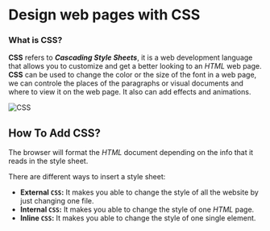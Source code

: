 # Design web pages with CSS

### What is CSS?
**CSS** refers to ***Cascading Style Sheets***, it is a web development language that allows you to customize and get a better looking to an *HTML* web page.
**CSS** can be used to change the color or the size of the font in a web page, we can controle the places of the paragraphs or visual documents and where to view it on the web page. It also can add effects and animations.

![CSS](https://www.freetutorialsplus.com/css-tutorial/images/css-illustration.png)

## How To Add CSS?

The browser will format the *HTML* document depending on the info that it reads in the style sheet.

There are different ways to insert a style sheet:
* **External `CSS`:** It makes you able to change the style of all the website by just changing one file.
* **Internal `CSS`:** It makes you able to change the style of one *HTML* page.
* **Inline `CSS`:** It makes you able to change the style of one single element.
